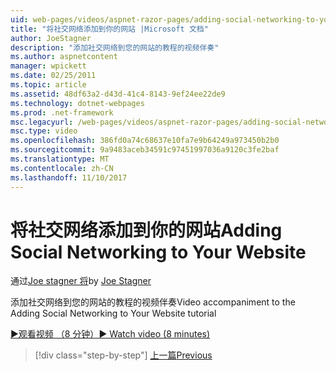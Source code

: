 ```yaml
---
uid: web-pages/videos/aspnet-razor-pages/adding-social-networking-to-your-website
title: "将社交网络添加到你的网站 |Microsoft 文档"
author: JoeStagner
description: "添加社交网络到您的网站的教程的视频伴奏"
ms.author: aspnetcontent
manager: wpickett
ms.date: 02/25/2011
ms.topic: article
ms.assetid: 48df63a2-d43d-41c4-8143-9ef24ee22de9
ms.technology: dotnet-webpages
ms.prod: .net-framework
msc.legacyurl: /web-pages/videos/aspnet-razor-pages/adding-social-networking-to-your-website
msc.type: video
ms.openlocfilehash: 386fd0a74c68637e10fa7e9b64249a973450b2b0
ms.sourcegitcommit: 9a9483aceb34591c97451997036a9120c3fe2baf
ms.translationtype: MT
ms.contentlocale: zh-CN
ms.lasthandoff: 11/10/2017
---
```

<a name="adding-social-networking-to-your-website"></a><span data-ttu-id="f8cda-103">将社交网络添加到你的网站</span><span class="sxs-lookup"><span data-stu-id="f8cda-103">Adding Social Networking to Your Website</span></span>
====================
<span data-ttu-id="f8cda-104">通过[Joe stagner 将](https://github.com/JoeStagner)</span><span class="sxs-lookup"><span data-stu-id="f8cda-104">by [Joe Stagner](https://github.com/JoeStagner)</span></span>

<span data-ttu-id="f8cda-105">添加社交网络到您的网站的教程的视频伴奏</span><span class="sxs-lookup"><span data-stu-id="f8cda-105">Video accompaniment to the Adding Social Networking to Your Website tutorial</span></span>

[<span data-ttu-id="f8cda-106">&#9654;观看视频 （8 分钟）</span><span class="sxs-lookup"><span data-stu-id="f8cda-106">&#9654; Watch video (8 minutes)</span></span>](https://channel9.msdn.com/Blogs/ASP-NET-Site-Videos/adding-social-networking-to-your-website)

>[!div class="step-by-step"]
[<span data-ttu-id="f8cda-107">上一篇</span><span class="sxs-lookup"><span data-stu-id="f8cda-107">Previous</span></span>](adding-search-to-your-web-site.md)
